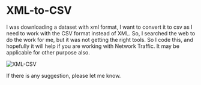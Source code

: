 # XML-to-CSV

I was downloading a dataset with xml format, I want to convert it to csv as I need to work with the CSV format instead of XML. So, I searched the web to do the work for me, but it was not getting the right tools. So I code this, and hopefully it will help if you are working with Network Traffic. It may be applicable for other purpose also.

![XML-CSV](https://user-images.githubusercontent.com/20646204/199034559-84fd9e87-2876-48df-9701-d976000fa47f.png)

If there is any suggestion, please let me know.
